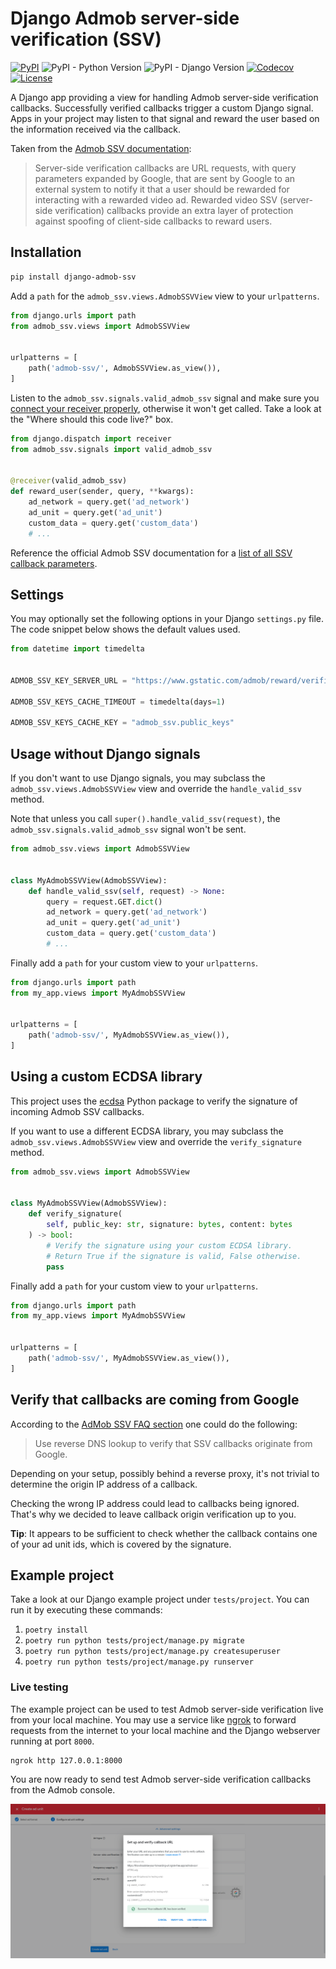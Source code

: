 # Django Admob server-side verification (SSV)

[![PyPI][pypi-image]][pypi-url]
![PyPI - Python Version][python-image]
![PyPI - Django Version][django-image]
[![Codecov][codecov-image]][codecov-url]
[![License][license-image]][license-url]

[pypi-image]: https://img.shields.io/pypi/v/django-admob-ssv
[pypi-url]: https://pypi.org/project/django-admob-ssv/
[python-image]: https://img.shields.io/pypi/pyversions/django-admob-ssv
[django-image]: https://img.shields.io/pypi/djversions/django-admob-ssv
[codecov-image]: https://codecov.io/gh/DoctorJohn/django-admob-ssv/branch/main/graph/badge.svg
[codecov-url]: https://codecov.io/gh/DoctorJohn/django-admob-ssv
[license-image]: https://img.shields.io/pypi/l/django-admob-ssv
[license-url]: https://github.com/DoctorJohn/django-admob-ssv/blob/main/LICENSE

A Django app providing a view for handling Admob server-side verification callbacks.
Successfully verified callbacks trigger a custom Django signal.
Apps in your project may listen to that signal and reward the user
based on the information received via the callback.

Taken from the [Admob SSV documentation](https://developers.google.com/admob/android/rewarded-video-ssv):

> Server-side verification callbacks are URL requests, with query parameters expanded by Google, that are sent by Google to an external system to notify it that a user should be rewarded for interacting with a rewarded video ad. Rewarded video SSV (server-side verification) callbacks provide an extra layer of protection against spoofing of client-side callbacks to reward users.

## Installation

```sh
pip install django-admob-ssv
```

Add a `path` for the `admob_ssv.views.AdmobSSVView` view to your `urlpatterns`.

```python
from django.urls import path
from admob_ssv.views import AdmobSSVView


urlpatterns = [
    path('admob-ssv/', AdmobSSVView.as_view()),
]
```

Listen to the `admob_ssv.signals.valid_admob_ssv` signal and make sure
you [connect your receiver properly][receiver-docs], otherwise it won't
get called. Take a look at the "Where should this code live?" box.

[receiver-docs]: https://docs.djangoproject.com/en/4.2/topics/signals/#connecting-receiver-functions

```python
from django.dispatch import receiver
from admob_ssv.signals import valid_admob_ssv


@receiver(valid_admob_ssv)
def reward_user(sender, query, **kwargs):
    ad_network = query.get('ad_network')
    ad_unit = query.get('ad_unit')
    custom_data = query.get('custom_data')
    # ...
```

Reference the official Admob SSV documentation for a
[list of all SSV callback parameters][callback-docs].

[callback-docs]: https://developers.google.com/admob/android/rewarded-video-ssv

## Settings

You may optionally set the following options in your Django `settings.py` file.
The code snippet below shows the default values used.

```python
from datetime import timedelta


ADMOB_SSV_KEY_SERVER_URL = "https://www.gstatic.com/admob/reward/verifier-keys.json",

ADMOB_SSV_KEYS_CACHE_TIMEOUT = timedelta(days=1)

ADMOB_SSV_KEYS_CACHE_KEY = "admob_ssv.public_keys"
```

## Usage without Django signals

If you don't want to use Django signals, you may subclass the
`admob_ssv.views.AdmobSSVView` view and override the `handle_valid_ssv`
method.

Note that unless you call `super().handle_valid_ssv(request)`,
the `admob_ssv.signals.valid_admob_ssv` signal won't be sent.

```python
from admob_ssv.views import AdmobSSVView


class MyAdmobSSVView(AdmobSSVView):
    def handle_valid_ssv(self, request) -> None:
        query = request.GET.dict()
        ad_network = query.get('ad_network')
        ad_unit = query.get('ad_unit')
        custom_data = query.get('custom_data')
        # ...
```

Finally add a `path` for your custom view to your `urlpatterns`.

```python
from django.urls import path
from my_app.views import MyAdmobSSVView


urlpatterns = [
    path('admob-ssv/', MyAdmobSSVView.as_view()),
]
```

## Using a custom ECDSA library

This project uses the [ecdsa](https://pypi.org/project/ecdsa/) Python
package to verify the signature of incoming Admob SSV callbacks.

If you want to use a different ECDSA library, you may subclass the
`admob_ssv.views.AdmobSSVView` view and override the `verify_signature`
method.

```python
from admob_ssv.views import AdmobSSVView


class MyAdmobSSVView(AdmobSSVView):
    def verify_signature(
        self, public_key: str, signature: bytes, content: bytes
    ) -> bool:
        # Verify the signature using your custom ECDSA library.
        # Return True if the signature is valid, False otherwise.
        pass
```

Finally add a `path` for your custom view to your `urlpatterns`.

```python
from django.urls import path
from my_app.views import MyAdmobSSVView


urlpatterns = [
    path('admob-ssv/', MyAdmobSSVView.as_view()),
]
```

## Verify that callbacks are coming from Google

According to the [AdMob SSV FAQ section](https://developers.google.com/admob/android/ssv#faq) one could do the following:

> Use reverse DNS lookup to verify that SSV callbacks originate from Google.

Depending on your setup, possibly behind a reverse proxy, it's not
trivial to determine the origin IP address of a callback.

Checking the wrong IP address could lead to callbacks being ignored.
That's why we decided to leave callback origin verification up to you.

**Tip**: It appears to be sufficient to check whether the callback
contains one of your ad unit ids, which is covered by the signature.

## Example project

Take a look at our Django example project under `tests/project`.
You can run it by executing these commands:

1. `poetry install`
2. `poetry run python tests/project/manage.py migrate`
3. `poetry run python tests/project/manage.py createsuperuser`
4. `poetry run python tests/project/manage.py runserver`

### Live testing

The example project can be used to test Admob server-side verification
live from your local machine. You may use a service like
[ngrok](https://ngrok.com/) to forward requests from the internet to
your local machine and the Django webserver running at port `8000`.

```sh
ngrok http 127.0.0.1:8000
```

You are now ready to send test Admob server-side verification callbacks
from the Admob console.

![Object list page](.github/images/verified.png)
